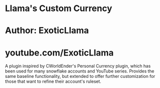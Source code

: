 # Llama's Custom Currency
# Author: ExoticLlama
# youtube.com/ExoticLlama

A plugin inspired by CWorldEnder's Personal Currency plugin, which has been used for many snowflake accounts and YouTube series. Provides the same baseline functionality, but extended to offer further customization for those that want to refine their account's ruleset.